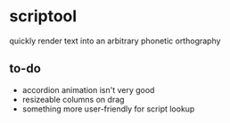 # scriptool
quickly render text into an arbitrary phonetic orthography


## to-do
+ accordion animation isn't very good
+ resizeable columns on drag
+ something more user-friendly for script lookup